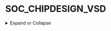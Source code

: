# SOC_CHIPDESIGN_VSD
<details>
  <summary>
Expand or Collapse
  </summary>
  
## THEORY 

<details>
  <summary>
Expand or Collapse
  </summary>

### HOW TO TALK TO COMPUTERS

<details>
  <summary>
Expand or Collapse
  </summary>
  
![Image](https://github.com/user-attachments/assets/4f6c1547-0ad2-4fd7-9570-c7fd44b81e17)

### Chipset
- A computer's Chipset is an integrated circuit that takes care of the communication between the CPU, RAM, storage, and other peripherals. The chipset determines how many high-speed components or USB devices your motherboard can support. Chipsets are usually comprised of one to four chips and feature controllers for commonly used peripherals, like the keyboard, mouse or monitor.

![Image](https://github.com/user-attachments/assets/e1d057e1-dc14-4d33-9088-65e79ed6c1b7)

### Processor/SoC.
- A SoC, or System-on-a-Chip, integrates almost all of these components (chipset features) into a single silicon chip. Along with a processor, the SoC usually contains a GPU (graphics processor), memory, USB controller, power management circuits, and wireless radios. 

### DIE: 
- A die, in the context of integrated circuits, is a small block of semiconducting material on which a given functional circuit is fabricated. 

### PADS: 
- Pad refers to the place where (surface mount) pins are soldered to. The pad is a copper or what-have-you surface that gives the pin somewhere to connect to. Every pin is 
soldered to its pad on the board.

![Image](https://github.com/user-attachments/assets/f77baccb-fa25-4864-a2d0-525249d3389d)

![Image](https://github.com/user-attachments/assets/a9dd9aef-f703-4d03-bc02-52e8a42da6d4)

### INTRODUCTION TO RISC-V SoC
- An open-source instruction set architecture used to develop custom processors for a variety of applications.

### Foundry IP’s (Intellectual Process)
- Foundries are companies that manufacture semiconductor products as a service.

![Image](https://github.com/user-attachments/assets/1ad5e1b6-1198-40f8-8703-3fcab5f63d68)

### RISC-V Instruction Set Architecture (ISA)
- An open-source instruction set architecture (ISA) that provides a foundation for processor design. It is based on the principles of reduced instruction set computing (RISC) and offers a modular and extensible ISA that can be customized for specific applications and use cases.

![Image](https://github.com/user-attachments/assets/0c2aaad6-d8b1-4931-a68e-4b70a365d610)

### Software Application to Hardware

![Image](https://github.com/user-attachments/assets/d3a384ca-3fec-4948-933f-41e7b306bdf0)

### SOC DESIGN AND OPENLANE
### RTL: 
- Register-transfer-level (RTL) design is an essential step in the design process of digital circuits. It defines and optimizes the logical functionality of a digital design at an abstract level before specifying the circuit's physical layout.

### EDA:	
- Electronic Design Automation (EDA) is a specific category of hardware, software, services and processes that use computer-aided design to develop complex electronic systems like printed circuit boards, integrated circuits and microprocessors. It check out the different parts, and try to figure out what's happening in the data.

### PDK:	
- A process design kit (PDK) is a set of files used within the semiconductor industry to model a fabrication process for the design tools used to design an integrated circuit. The PDK is created by the foundry defining a certain technology variation for their processes.

![Image](https://github.com/user-attachments/assets/c719b65d-c8ce-4955-b5e8-a6d49f002948)

### RTL2GDSII flow:
- This complete flow is also known as RTL to GDS (RTL2GDS) flow. This is followed by the Fabrication or Manufacturing Process where designs are transferred onto silicon dies which are then packaged into ICs.

![Image](https://github.com/user-attachments/assets/8184f38c-21e9-4825-b32b-5ddb093a7934)

### Synthesis:
- Convert RTL to a circuit out of component cell library (SCL)
Synthesis is one of the important steps in chip designing flow as it allows us to visualize the design as it will appear after manufacturing. Here, designers review all reports and validate all required factors including timing, area, and power.

![Image](https://github.com/user-attachments/assets/e51f5080-a6c3-4689-816c-6a1207cda2f4)


 
  </details>
  
### Floor Planning/ Power Planning

  <details>
  <summary>
Expand or Collapse
  </summary>

### Floor planning:
- It involves determining the locations, shape and size of modules in a chip and as such it estimates the chip area, delay and the wiring congestion, thereby providing a ground work for layout. 

![Image](https://github.com/user-attachments/assets/53e23340-1d6c-4620-9eb6-b1cefc767f49)

### Power planning:
- It is stage typically part of the floor planning stage, in which power grid network is created to distribute the power uniformly to each part of the chip. Power planning means to provide power to the every macros and standard cells and all others cells are present in the design.

![Image](https://github.com/user-attachments/assets/449b3ff4-915d-459e-bbfb-e1c04d7489ed)

### Placement:
- It is an important step of digital hardware design where components such as logic gates (standard cells), or large collections of components (macros) have to be placed on a 2-dimensional physical chip based on a connectivity graph (netlist) of the components.

![Image](https://github.com/user-attachments/assets/9dddcc49-5751-4a7f-aa7e-652fa2d75c7e)

### Clock Tree Synthesis (CTS):
- It is one of the most important stages in PnR. CTS QoR decides timing convergence & power. In most of the ICs clock consumes 30-40 % of total power. So efficient clock architecture, clock gating & clock tree implementation helps to reduce power.

![Image](https://github.com/user-attachments/assets/938c389f-8f8b-4a7d-b4a3-d6f43a1820d0)

### Routing:
- It is the stage after Clock Tree Synthesis and optimization where- Exact paths for the interconnection of standard cells and macros and I/O pins are determined. Electrical connections using metals and vias are created in the layout, defined by the logical connections present in the netlist.

![Image](https://github.com/user-attachments/assets/a8491f8d-ed18-4cc5-8793-36d746fab607)

### Signoff:
- This is the final step before the design is sent to manufacturing. Here, all of the critical parameters that will impact the performance or manufacturability of the chip are verified.

### (a)	Physical Verifications:

  (i)	Design Rules Checking (DRC)
  
  (ii)	Layout vs Schematic (LVS)
    
### (b)	Timing Verification:

  (i)	Static Timing Analysis (STA)

   </details>
  
### INTRODUCTION TO OPENLANE & STRIVE CHIPSET

  <details>
  <summary>
Expand or Collapse
  </summary>

- OpenLane is an innovative silicon implementation platform that supports open-source tools such as Yosys, OpenROAD, Magic, KLayout, along with other open-source and proprietary utilities.

![Image](https://github.com/user-attachments/assets/2d7b9323-fb2b-4748-8894-f902fcd64a94)

![Image](https://github.com/user-attachments/assets/1fc44260-f2b7-453a-a3d3-cd2acb8f7a6a)

### MACRO HARDENING FLOW:
- Hardening a design is the process of taking it from Hardware Description Language (HDL) model to the various views of the manufactural mask layouts. A hardened design (a soft macro) is usually then instantiated within another encompassing design. There are usually two purposes behind hardening a macro before using it in the context of a bigger design.

![Image](https://github.com/user-attachments/assets/96444ade-75e5-4d78-877d-6776d65883c3)

 </details>
  
### GOOD FLOORPLAN VS BAD FLOORPLAN 

  <details>
  <summary>
Expand or Collapse
  </summary>

### CHIP FLOOR PLANNING CONSIDERATION:

### Utilization Factor and Aspect Ratio:
- Width & Height of Core and Die

### Floor planning:
- Floor planning is the art of any physical design. A well and perfect floorplan leads to an ASIC design with higher performance and optimum area.
- It deals with the placement of I/O pads and macros as well as power and ground structure.
- Before we are going for the floor planning to make sure that inputs are used for floorplan is prepared properly.

### Inputs for floorplan:
1.	Netlist (.v)
2.	Technology file (techlef)
3.	Timing Library files (.lib)
4.	Physical library (.lef)
5.	Synopsys design constraints (.sdc)
6.	Tlu+

   ![Image](https://github.com/user-attachments/assets/e3e4d999-92d8-47b0-b3ca-ac7883bf29fd)

### Floorplan control parameter core area depends upon: 
### Aspect ratio:
- Aspect ratio will decide the size and shape of the chip. It is the ratio 	between horizontal routing resources to vertical routing resources (or) ratio of height and width. 

- Aspect ratio = width/height

![Image](https://github.com/user-attachments/assets/79b21f38-a118-4074-a180-7c8471b56ee9)

### Core utilization:
- Utilization will define the area occupied by the standard cells, macros, and other cells. If core utilization is 0.8 (80%) that means 80% of the core area is used for placing the standard cells, macros, and other cells, and the remaining 20% is used for routing purposes.
- Core utilization = (macros area + std cell area +pads area)/ total core area

### Location of Pre placed Cell:

![Image](https://github.com/user-attachments/assets/a651a4b3-4e96-44e4-a6ba-ca13fe46f6e2)

![Image](https://github.com/user-attachments/assets/90de745d-379e-4aea-9cce-328c2939e748)

- There are other IP’s also available
- The arrangement of these IP’s in a chip is referred as Floor planning.
- These IP’s/blocks have user-defined locations, and hence are placed in chip before automated placement and routing and are called as pre-placed cells.
- Automated placement and routing tools places the remaining logical cells in the design onto chip.

![Image](https://github.com/user-attachments/assets/1d4a064c-7626-4040-850c-675974b2d908)

### De-coupling capacitors:
- A decoupling capacitor is a capacitor used to decouple (i.e. prevent electrical energy from transferring to) one part of a circuit from another.

  ![Image](https://github.com/user-attachments/assets/508a85bb-4a4c-450d-b02d-fa3e7f9d6b7f)

  ![Image](https://github.com/user-attachments/assets/a1844775-8942-45ac-a05e-c4bfd27c5164)

### Power planning:
- Power planning means to provide power to the every macros, standard cells, and all other cells are present in the design. Power and Ground nets are usually laid out on the metal layers. In this create power and ground structure for both IO pads and core logic.

![Image](https://github.com/user-attachments/assets/48248512-0051-4df5-b756-21eebf531b40)

### Delivers Power Evenly:
- Every transistor receives the necessary voltage for consistent performance across the chip.

 ### Minimizes Voltage Drops:
 Power planning ensures sufficient voltage reaches all parts of the chip by minimizing resistance in the power delivery network.

 ### Avoid Electro migration: 
- we choose higher metal layers with less resistance to supply power to the block because they have lesser resistance and chances of Electro migration is lesser in higher metal layers, so during power planning width of the metal layer is decided based on EM limit.

 ### Prevents Overheating:
 - By controlling current flow, power planning reduces the risk of metal wires weakening due to excessive current.

 ![Image](https://github.com/user-attachments/assets/348bcca5-fa16-4c9b-b63e-3b30780ad156)

![Image](https://github.com/user-attachments/assets/f7b1d344-b0d0-4cb3-8e74-dc5472db365a)

 ### Pin placement and logical cell placement blockage:
 - Pin placement is an important step in the floor plan, which can be optimized based on pin placement requirements. The pin placement can be done based on timing, congestion, and utilization of the chip. Pin placement in macros utilizes M3 layers most of the time, so the macro needs to be placed logically. library binding and palcement

![Image](https://github.com/user-attachments/assets/e0317c19-7db1-4e6f-ab7b-0483081a5694)

![Image](https://github.com/user-attachments/assets/94f2c5fc-7179-424c-9f22-91b4fe5dedc0)


  
  </details>
  
### Library and Binding Placement

  <details>
  <summary>
Expand or Collapse
  </summary>
  
### Netlist binding and initial place design:
- Netlist binding is the process of mapping the logical representation of a digital design onto standard cell shapes from a library. Each component in the netlist is mapped to a specific shape defined in the library.
  
 ![Image](https://github.com/user-attachments/assets/aaa0d645-e3ef-4de9-9de8-530d0e93cbbd)

![Image](https://github.com/user-attachments/assets/c78244d8-767c-47da-b46d-00b9b7f1b7df)

### Placement:
- It is an essential step in electronic design automation the portion of the physical design flow that assigns exact locations for various circuit components within the chip's core area. An inferior placement assignment will not only affect the chip's performance but might also make it non-manufacturable by producing excessive wire-length, which is beyond available routing resources. A placer takes a given synthesized circuit netlist together with a technology library and produces a valid placement layout. The layout is optimized according to the aforementioned objectives and ready for cell resizing and buffering a step essential for timing and signal integrity satisfaction.

![Image](https://github.com/user-attachments/assets/c98b159a-c1b4-434a-9659-8865e6dbe065)

### Optimize Placement:
- It involves assigning exact locations to circuit components within a chip's core area. The goals of placement are to minimize the total interconnect length and costs while meeting timing requirements.

![Image](https://github.com/user-attachments/assets/7852effa-6c40-4a4e-80f0-d80f0a29b004)

### Library Characterization and modelling:
- Cell library characterization is a process of analzing a circuit using static and dynamic methods to generate models suitable for chip implementation flows.
- Part-I: Concepts and Theory – NLDM, CCS timing, and power and noise characterization.
- Logic Synthesis   -->       Floor Planning    -->     Placement   -->       CTS   -->      Routing

  ![Image](https://github.com/user-attachments/assets/a3b0ca45-1a70-444c-b184-83749307133e)

### Static Timing Analysis:
- Static timing analysis (STA) is a method of validating the timing performance of a design by checking all possible paths for timing violations.

![Image](https://github.com/user-attachments/assets/6a868906-05d9-4b75-b1fb-d45dede92a65)

 </details>
  
### CELL DESIGN AND CHARACTERIZATION FLOWS
  <details>
  <summary>
Expand or Collapse
  </summary>
### Cell Design Flow:
- These stages include system specifications, architectural design, functional design, logic design, circuit design, physical design verification, and manufacturing.

![Image](https://github.com/user-attachments/assets/0d26360f-2d23-4491-a347-65d977f119ca)

![Image](https://github.com/user-attachments/assets/3b8a056d-d863-4832-870a-d4120be11402)

### Time Characterisation:

![Image](https://github.com/user-attachments/assets/9b9e5551-89dc-4333-8d62-e0e0de4591f3)

### Propagation Delay:

![Image](https://github.com/user-attachments/assets/2660d398-2205-44c0-aaf0-1f8481aad16a)

</details>
 </details>
 

  
  
  
## GETTING FAMILIAR TO OPENSOURCE EDA TOOLS
<details>
  <summary>
Expand or Collapse
  </summary>
  </summary>

### RUNNING OPENLANE IN INTERACTIVE MODE:
<details>
<summary>
Expand or Collapse
  </summary>

### The code which will be used to open the intreactive mode of openlane is as:
    # Change directory to openlane directory
     vsduser@vsdsquadron:~$ cd Desktop
     vsduser@vsdsquadron:~/Desktop$ cd /work/tools
     vsduser@vsdsquadron:~Desktop/work/tools$ cd openlane_working_dir
    vsduser@vsdsquadron:~Desktop/work/tools/openlane_working_dir$ cd openlane
    vsduser@vsdsquadron:~Desktop/work/tools/openlane_working_dir/openlane$
    # run command docker
    vsduser@vsdsquadron:~Desktop/work/tools/openlane_working_dir/openlane$ docker
    bash-4.2$
    #give command to run in interactive mode
    bash-4.2$ ./flow.tcl -interactive
    # program starts running in interactive mode
    
![Image](https://github.com/user-attachments/assets/4efbb4ab-1638-46e5-89e1-4a6bc1331a52)


</details>

### Commands to Run Synthesis In Openlane:
<details>
<summary>
Expand or Collapse
  </summary>

 ### Command to run synthesis as:
 - but first we have to do preperation
 - For it the code is as:

       # In openlane interactive mode we will write these commands
         % package require openlane 0.9
         0.9
         # Now the OpenLANE flow is ready to run any design.
         # Initially we have to prep the design creating some necessary files and directories for running the 'picorv32a'
         % prep -design picorv32a 

  - After writing the command it will show us this screen:

    ![Image](https://github.com/user-attachments/assets/b3371617-3eb0-4e71-82a1-ac92cd59b46f)

 - Now we write the code written below to run synthesis
      
        % run_synthesis
        # Synthesis starts
 - It will show the below screen when we write this command

   ![Image](https://github.com/user-attachments/assets/53a09232-9072-4844-80ce-db2c62561eea)

   ![Image](https://github.com/user-attachments/assets/7c3b96d7-fa43-412d-b41e-56935fe623f0)

 







































